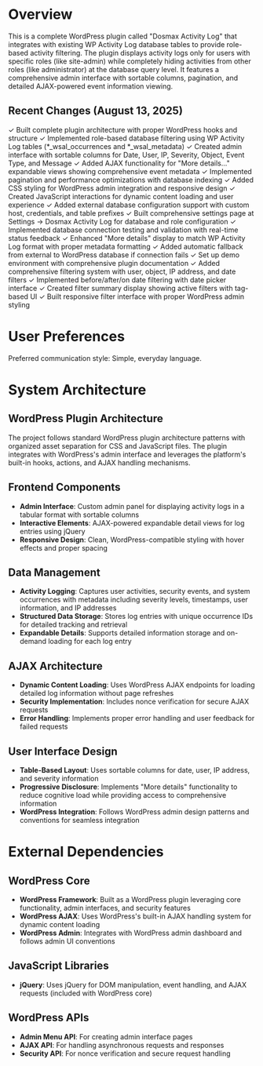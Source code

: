 # Overview

This is a complete WordPress plugin called "Dosmax Activity Log" that integrates with existing WP Activity Log database tables to provide role-based activity filtering. The plugin displays activity logs only for users with specific roles (like site-admin) while completely hiding activities from other roles (like administrator) at the database query level. It features a comprehensive admin interface with sortable columns, pagination, and detailed AJAX-powered event information viewing.

## Recent Changes (August 13, 2025)

✓ Built complete plugin architecture with proper WordPress hooks and structure
✓ Implemented role-based database filtering using WP Activity Log tables (*_wsal_occurrences and *_wsal_metadata)
✓ Created admin interface with sortable columns for Date, User, IP, Severity, Object, Event Type, and Message
✓ Added AJAX functionality for "More details..." expandable views showing comprehensive event metadata
✓ Implemented pagination and performance optimizations with database indexing
✓ Added CSS styling for WordPress admin integration and responsive design
✓ Created JavaScript interactions for dynamic content loading and user experience
✓ Added external database configuration support with custom host, credentials, and table prefixes
✓ Built comprehensive settings page at Settings → Dosmax Activity Log for database and role configuration
✓ Implemented database connection testing and validation with real-time status feedback
✓ Enhanced "More details" display to match WP Activity Log format with proper metadata formatting
✓ Added automatic fallback from external to WordPress database if connection fails
✓ Set up demo environment with comprehensive plugin documentation
✓ Added comprehensive filtering system with user, object, IP address, and date filters
✓ Implemented before/after/on date filtering with date picker interface
✓ Created filter summary display showing active filters with tag-based UI
✓ Built responsive filter interface with proper WordPress admin styling

# User Preferences

Preferred communication style: Simple, everyday language.

# System Architecture

## WordPress Plugin Architecture
The project follows standard WordPress plugin architecture patterns with organized asset separation for CSS and JavaScript files. The plugin integrates with WordPress's admin interface and leverages the platform's built-in hooks, actions, and AJAX handling mechanisms.

## Frontend Components
- **Admin Interface**: Custom admin panel for displaying activity logs in a tabular format with sortable columns
- **Interactive Elements**: AJAX-powered expandable detail views for log entries using jQuery
- **Responsive Design**: Clean, WordPress-compatible styling with hover effects and proper spacing

## Data Management
- **Activity Logging**: Captures user activities, security events, and system occurrences with metadata including severity levels, timestamps, user information, and IP addresses
- **Structured Data Storage**: Stores log entries with unique occurrence IDs for detailed tracking and retrieval
- **Expandable Details**: Supports detailed information storage and on-demand loading for each log entry

## AJAX Architecture
- **Dynamic Content Loading**: Uses WordPress AJAX endpoints for loading detailed log information without page refreshes
- **Security Implementation**: Includes nonce verification for secure AJAX requests
- **Error Handling**: Implements proper error handling and user feedback for failed requests

## User Interface Design
- **Table-Based Layout**: Uses sortable columns for date, user, IP address, and severity information
- **Progressive Disclosure**: Implements "More details" functionality to reduce cognitive load while providing access to comprehensive information
- **WordPress Integration**: Follows WordPress admin design patterns and conventions for seamless integration

# External Dependencies

## WordPress Core
- **WordPress Framework**: Built as a WordPress plugin leveraging core functionality, admin interfaces, and security features
- **WordPress AJAX**: Uses WordPress's built-in AJAX handling system for dynamic content loading
- **WordPress Admin**: Integrates with WordPress admin dashboard and follows admin UI conventions

## JavaScript Libraries
- **jQuery**: Uses jQuery for DOM manipulation, event handling, and AJAX requests (included with WordPress core)

## WordPress APIs
- **Admin Menu API**: For creating admin interface pages
- **AJAX API**: For handling asynchronous requests and responses
- **Security API**: For nonce verification and secure request handling